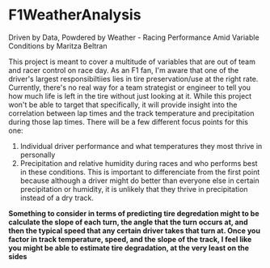 # F1WeatherAnalysis
Driven by Data, Powdered by Weather - Racing Performance Amid Variable Conditions
by Maritza Beltran

This project is meant to cover a multitude of variables that are out of team and racer control on race day. As an F1 fan, I'm aware that one of the driver's largest responsibiltiies lies in tire preservation/use at the right rate. Currently, there's no real way for a team strategist or engineer to tell you how much life is left in the tire without just looking at it. While this project won't be able to target that specifically, it will provide insight into the correlation between lap times and the track temperature and precipitation during those lap times. There will be a few different focus points for this one:

1. Individual driver performance and what temperatures they most thrive in personally
2. Precipitation and relative humidity during races and who performs best in these conditions. This is important to differenciate from the first point because although a driver might do better than everyone else in certain precipitation or humidity, it is unlikely that they thrive in precipitation instead of a dry track.



**Something to consider in terms of predicting tire degredation might to be calculate the slope of each turn, the angle that the turn occurs at, and then the typical speed that any certain driver takes that turn at. Once you factor in track temperature, speed, and the slope of the track, I feel like you might be able to estimate tire degradation, at the very least on the sides**
